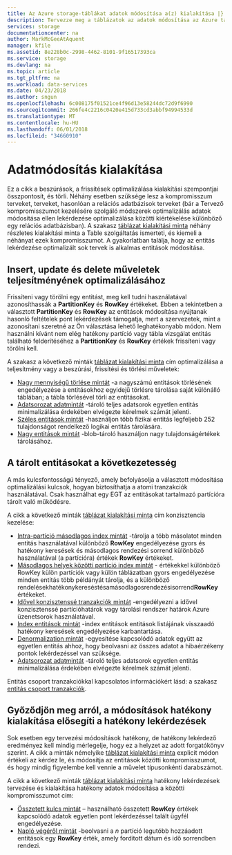 ```yaml
---
title: Az Azure storage-táblákat adatok módosítása a(z) kialakítása |} Microsoft Docs
description: Tervezze meg a táblázatok az adatok módosítása az Azure table storage-ban.
services: storage
documentationcenter: na
author: MarkMcGeeAtAquent
manager: kfile
ms.assetid: 8e228b0c-2998-4462-8101-9f16517393ca
ms.service: storage
ms.devlang: na
ms.topic: article
ms.tgt_pltfrm: na
ms.workload: data-services
ms.date: 04/23/2018
ms.author: sngun
ms.openlocfilehash: 6c008175f01521ce4f96d13e58244dc72d9f6990
ms.sourcegitcommit: 266fe4c2216c0420e415d733cd3abbf94994533d
ms.translationtype: MT
ms.contentlocale: hu-HU
ms.lasthandoff: 06/01/2018
ms.locfileid: "34660910"
---
```

# <a name="design-for-data-modification"></a>Adatmódosítás kialakítása
Ez a cikk a beszúrások, a frissítések optimalizálása kialakítási szempontjai összpontosít, és törli. Néhány esetben szüksége lesz a kompromisszum terveket, terveket, hasonlóan a relációs adatbázisok terveket (bár a Tervező kompromisszumot kezelésére szolgáló módszerek optimalizálás adatok módosítása ellen lekérdezése optimalizálása közötti kiértékelése különböző egy relációs adatbázisban). A szakasz [táblázat kialakítási minta](#table-design-patterns) néhány részletes kialakítási minta a Table szolgáltatás ismerteti, és kiemeli a néhányat ezek kompromisszumot. A gyakorlatban találja, hogy az entitás lekérdezése optimalizált sok tervek is alkalmas entitások módosítása.  

## <a name="optimize-the-performance-of-insert-update-and-delete-operations"></a>Insert, update és delete műveletek teljesítményének optimalizálásához
Frissíteni vagy törölni egy entitást, meg kell tudni használatával azonosíthassák a **PartitionKey** és **RowKey** értékeket. Ebben a tekintetben a választott **PartitionKey** és **RowKey** az entitások módosítása nyújtanak hasonló feltételek pont lekérdezések támogatja, mert a szervezetek, mint a azonosítani szeretné az Ön választása lehető leghatékonyabb módon. Nem használni kívánt nem elég hatékony partíció vagy tábla vizsgálat entitás található felderítéséhez a **PartitionKey** és **RowKey** értékek frissíteni vagy törölni kell.  

A szakasz a következő minták [táblázat kialakítási minta](#table-design-patterns) cím optimalizálása a teljesítmény vagy a beszúrási, frissítési és törlési műveletek:  

* [Nagy mennyiségű törlése mintát](table-storage-design-patterns.md#high-volume-delete-pattern) -a nagyszámú entitások törlésének engedélyezése a entitásokhoz egyidejű törlésre tárolása saját különálló táblában; a tábla törlésével törli az entitásokat.  
* [Adatsorozat adatmintát](table-storage-design-patterns.md#data-series-pattern) -tároló teljes adatsorok egyetlen entitás minimalizálása érdekében elvégezte kérelmek számát jelenti.  
* [Széles entitások mintát](table-storage-design-patterns.md#wide-entities-pattern) -használjon több fizikai entitás legfeljebb 252 tulajdonságot rendelkező logikai entitás tárolására.  
* [Nagy entitások mintát](table-storage-design-patterns.md#large-entities-pattern) -blob-tároló használjon nagy tulajdonságértékek tárolásához.  

## <a name="ensure-consistency-in-your-stored-entities"></a>A tárolt entitásokat a következetesség
A más kulcsfontosságú tényező, amely befolyásolja a választott módosítása optimalizálási kulcsok, hogyan biztosíthatja a atomi tranzakciók használatával. Csak használhat egy EGT az entitásokat tartalmazó partícióra tárolt való működésre.  

A cikk a következő minták [táblázat kialakítási minta](table-storage-design-patterns.md) cím konzisztencia kezelése:  

* [Intra-partíció másodlagos index mintát](table-storage-design-patterns.md#intra-partition-secondary-index-pattern) -tárolja a több másolatot minden entitás használatával különböző **RowKey** engedélyezése gyors és hatékony keresések és másodlagos rendezési sorrend különböző használatával (a partícióra) értékek **RowKey** értékeket.  
* [Másodlagos helyek közötti partíció index mintát](table-storage-design-patterns.md#inter-partition-secondary-index-pattern) - értékekkel különböző RowKey külön partíciók vagy külön táblázatban gyors engedélyezése minden entitás több példányát tárolja, és a különböző rendelésekhatékonykereséstésamásodlagosrendezésisorrend**RowKey** értékeket.  
* [Idővel konzisztenssé tranzakciók mintát](table-storage-design-patterns.md#eventually-consistent-transactions-pattern) -engedélyezni a idővel konzisztenssé partícióhatárok vagy tárolási rendszer határok Azure üzenetsorok használatával.
* [Index entitások mintát](table-storage-design-patterns.md#index-entities-pattern) -index entitások entitások listájának visszaadó hatékony keresések engedélyezése karbantartása.  
* [Denormalization mintát](table-storage-design-patterns.md#denormalization-pattern) -egyesítése kapcsolódó adatok együtt az egyetlen entitás ahhoz, hogy beolvasni az összes adatot a hibaérzékeny pontok lekérdezéssel van szüksége.  
* [Adatsorozat adatmintát](table-storage-design-patterns.md#data-series-pattern) -tároló teljes adatsorok egyetlen entitás minimalizálása érdekében elvégezte kérelmek számát jelenti.  

Entitás csoport tranzakciókkal kapcsolatos információkért lásd: a szakasz [entitás csoport tranzakciók](table-storage-design.md#entity-group-transactions).  

## <a name="ensure-your-design-for-efficient-modifications-facilitates-efficient-queries"></a>Győződjön meg arról, a módosítások hatékony kialakítása elősegíti a hatékony lekérdezések
Sok esetben egy tervezési módosítások hatékony, de hatékony lekérdező eredményez kell mindig mérlegelje, hogy ez a helyzet az adott forgatókönyv szerint. A cikk a minták némelyike [táblázat kialakítási minta](table-storage-design-patterns.md) explicit módon értékeli az kérdez le, és módosítja az entitások közötti kompromisszumot, és hogy mindig figyelembe kell vennie a művelet típusonkénti darabszámot.  

A cikk a következő minták [táblázat kialakítási minta](table-storage-design-patterns.md) hatékony lekérdezések tervezése és kialakítása hatékony adatok módosítása a közötti kompromisszumot cím:  

* [Összetett kulcs mintát](table-storage-design-patterns.md#compound-key-pattern) – használható összetett **RowKey** értékek kapcsolódó adatok egyetlen pont lekérdezéssel talált ügyfél engedélyezése.  
* [Napló végéről mintát](table-storage-design-patterns.md#log-tail-pattern) -beolvasni a *n* partíció legutóbb hozzáadott entitások egy **RowKey** érték, amely fordított dátum és idő sorrendben rendezi.  
